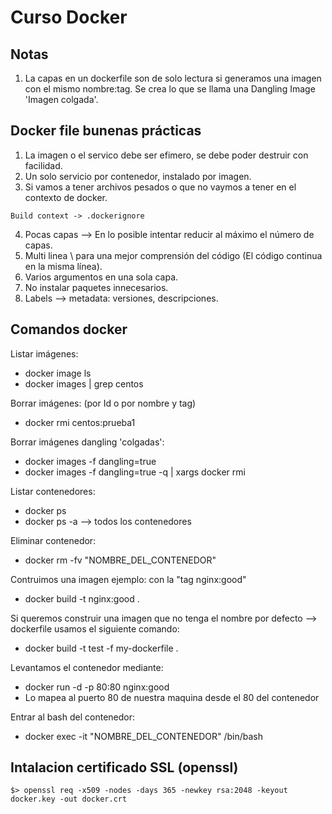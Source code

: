 # Curso Docker

## Notas
1. La capas en un dockerfile son de solo lectura si generamos una imagen con el mismo nombre:tag.
Se crea lo que se llama una Dangling Image 'Imagen colgada'.

## Docker file bunenas prácticas
1. La imagen o el servico debe ser efimero, se debe poder destruir con facilidad.
2. Un solo servicio por contenedor, instalado por imagen.
3. Si vamos a tener archivos pesados o que no vaymos a tener en el contexto de docker.
```
Build context -> .dockerignore
```
4. Pocas capas --> En lo posible intentar reducir al máximo el número de capas.
5. Multi linea \ para una mejor comprensión del código (El código continua en la misma línea).
6. Varios argumentos en una sola capa.
7. No instalar paquetes innecesarios.
8. Labels --> metadata: versiones, descripciones.

## Comandos docker
Listar imágenes:
- docker image ls
- docker images | grep centos

Borrar imágenes: (por Id o por nombre y tag)
- docker rmi centos:prueba1

Borrar imágenes dangling 'colgadas':
- docker images -f dangling=true
- docker images -f dangling=true -q | xargs docker rmi

Listar contenedores:
- docker ps 
- docker ps -a --> todos los contenedores

Eliminar contenedor:
- docker rm -fv "NOMBRE_DEL_CONTENEDOR"

Contruimos una imagen ejemplo: con la "tag nginx:good"
- docker build -t nginx:good .

Si queremos construir una imagen que no tenga el nombre por defecto --> dockerfile usamos el siguiente comando:
- docker build -t test -f my-dockerfile .

Levantamos el contenedor mediante:
- docker run -d -p 80:80 nginx:good
- Lo mapea al puerto 80 de nuestra maquina desde el 80 del contenedor

Entrar al bash del contenedor:
- docker exec -it "NOMBRE_DEL_CONTENEDOR" /bin/bash

## Intalacion certificado SSL (openssl)
```
$> openssl req -x509 -nodes -days 365 -newkey rsa:2048 -keyout docker.key -out docker.crt
```